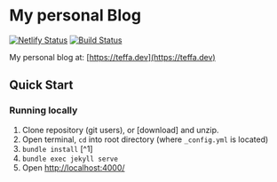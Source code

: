 # My personal Blog

[![Netlify Status](https://api.netlify.com/api/v1/badges/a31b458f-142d-44c6-b9af-49e91265b275/deploy-status)](https://app.netlify.com/sites/ecstatic-brown-d75296/deploys)
[![Build Status](https://travis-ci.com/rafael747/blog.svg?branch=master)](https://travis-ci.com/rafael747/blog)

My personal blog at: [https://teffa.dev](https://teffa.dev)

## Quick Start
### Running locally
1. Clone repository (git users), or [download] and unzip.
2. Open terminal, `cd` into root directory (where `_config.yml` is located)
3. `bundle install` [^1]
4. `bundle exec jekyll serve`
5. Open <http://localhost:4000/>
